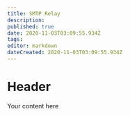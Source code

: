 ```yaml
---
title: SMTP Relay
description: 
published: true
date: 2020-11-03T03:09:55.934Z
tags: 
editor: markdown
dateCreated: 2020-11-03T03:09:55.934Z
---
```


# Header
Your content here